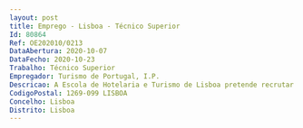 ```yaml
--- 
layout: post
title: Emprego - Lisboa - Técnico Superior
Id: 80864
Ref: OE202010/0213
DataAbertura: 2020-10-07
DataFecho: 2020-10-23
Trabalho: Técnico Superior
Empregador: Turismo de Portugal, I.P.
Descricao: A Escola de Hotelaria e Turismo de Lisboa pretende recrutar em regime de mobilidade interna um técnico superior para desempenhar funções na área administrativa e de gestão da secretaria de alunos, nomeadamente Funções consultivas, de estudo, planeamento e execução de atividades especializadas de gestão de alunos, secretaria, arquivo e expediente, garantindo o apoio aos estudantes dos diversos cursos de estudo  Planeamento do ano letivo  Atendimento e prestação de esclarecimentos aos estudantes nacionais e internacionais   Gerir procedimentos administrativos relativos aos estudantes e formadores  Assegurar a emissão de diplomas, certidões e declarações  Instruir os requerimentos dos estudantes, com a informação necessária e proceder ao seu encaminhamento para efeitos despacho e resposta  Receber, instruir e organizar os diversos processos de candidaturas  Manter atualizado os dados no portal institucional  Assegurar a produção de dados estatísticos sobre os alunos dos diversos cursos para reporte interno e externo  Acompanhar o trabalho de desenvolvimentos informáticos relativos aos serviços académicos  Gerir processos de reconhecimento de diplomas estrangeiros e de reconhecimento de competências  Colaborar nas demais tarefas da área de formação inicial e executiva.
CodigoPostal: 1269-099 LISBOA
Concelho: Lisboa
Distrito: Lisboa
--- 
```

